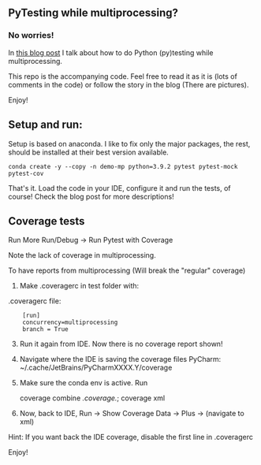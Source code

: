 ## PyTesting while multiprocessing?
### No worries!

In [this blog post](https://visoft.ro/programming/testing-while-multiprocessing/2022/07/26/) I talk about how to 
do Python (py)testing while multiprocessing.

This repo is the accompanying code. Feel free to read it as it is (lots of comments in the code) or follow the story
in the blog (There are pictures).

Enjoy!

## Setup and run:

Setup is based on anaconda. I like to fix only the major packages, the rest, should be installed at their best version available.

    conda create -y --copy -n demo-mp python=3.9.2 pytest pytest-mock pytest-cov

That's it. Load the code in your IDE, configure it and run the tests, of course! Check the blog post for more descriptions!

## Coverage tests

Run More Run/Debug -> Run Pytest with Coverage

Note the lack of coverage in multiprocessing.

To have reports from multiprocessing (Will break the "regular" coverage)

1) Make .coveragerc in test folder with:
 
.coveragerc file:

        [run]
        concurrency=multiprocessing
        branch = True

3) Run it again from IDE. Now there is no coverage report shown!

4) Navigate where the IDE is saving the coverage files PyCharm: ~/.cache/JetBrains/PyCharmXXXX.Y/coverage

5) Make sure the conda env is active. Run 

    coverage combine *.coverage.*; coverage xml

6) Now, back to IDE, Run -> Show Coverage Data -> Plus -> (navigate to xml)

Hint: If you want back the IDE coverage, disable the first line in .coveragerc

Enjoy!
